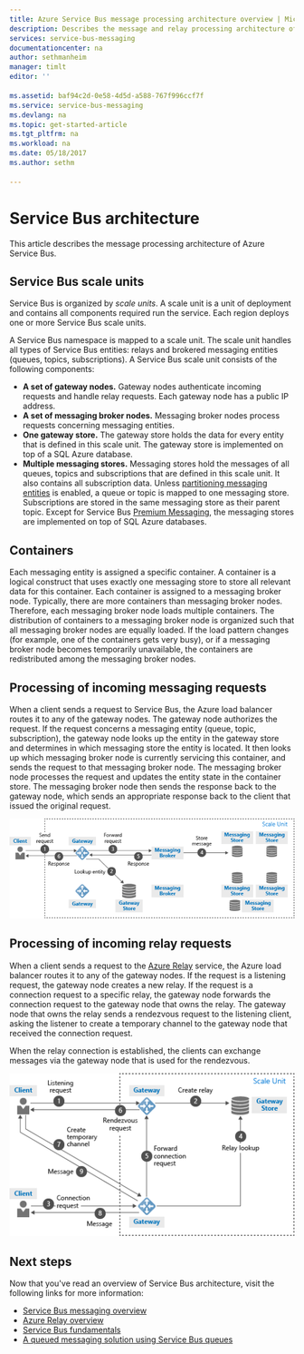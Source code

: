 ```yaml
---
title: Azure Service Bus message processing architecture overview | Microsoft Docs
description: Describes the message and relay processing architecture of Azure Service Bus.
services: service-bus-messaging
documentationcenter: na
author: sethmanheim
manager: timlt
editor: ''

ms.assetid: baf94c2d-0e58-4d5d-a588-767f996ccf7f
ms.service: service-bus-messaging
ms.devlang: na
ms.topic: get-started-article
ms.tgt_pltfrm: na
ms.workload: na
ms.date: 05/18/2017
ms.author: sethm

---
```

# Service Bus architecture
This article describes the message processing architecture of Azure Service Bus.

## Service Bus scale units
Service Bus is organized by *scale units*. A scale unit is a unit of deployment and contains all components required run the service. Each region deploys one or more Service Bus scale units.

A Service Bus namespace is mapped to a scale unit. The scale unit handles all types of Service Bus entities: relays and brokered messaging entities (queues, topics, subscriptions). A Service Bus scale unit consists of the following components:

* **A set of gateway nodes.** Gateway nodes authenticate incoming requests and handle relay requests. Each gateway node has a public IP address.
* **A set of messaging broker nodes.** Messaging broker nodes process requests concerning messaging entities.
* **One gateway store.** The gateway store holds the data for every entity that is defined in this scale unit. The gateway store is implemented on top of a SQL Azure database.
* **Multiple messaging stores.** Messaging stores hold the messages of all queues, topics and subscriptions that are defined in this scale unit. It also contains all subscription data. Unless [partitioning messaging entities](service-bus-partitioning.md) is enabled, a queue or topic is mapped to one messaging store. Subscriptions are stored in the same messaging store as their parent topic. Except for Service Bus [Premium Messaging](service-bus-premium-messaging.md), the messaging stores are implemented on top of SQL Azure databases.

## Containers
Each messaging entity is assigned a specific container. A container is a logical construct that uses exactly one messaging store to store all relevant data for this container. Each container is assigned to a messaging broker node. Typically, there are more containers than messaging broker nodes. Therefore, each messaging broker node loads multiple containers. The distribution of containers to a messaging broker node is organized such that all messaging broker nodes are equally loaded. If the load pattern changes (for example, one of the containers gets very busy), or if a messaging broker node becomes temporarily unavailable, the containers are redistributed among the messaging broker nodes.

## Processing of incoming messaging requests
When a client sends a request to Service Bus, the Azure load balancer routes it to any of the gateway nodes. The gateway node authorizes the request. If the request concerns a messaging entity (queue, topic, subscription), the gateway node looks up the entity in the gateway store and determines in which messaging store the entity is located. It then looks up which messaging broker node is currently servicing this container, and sends the request to that messaging broker node. The messaging broker node processes the request and updates the entity state in the container store. The messaging broker node then sends the response back to the gateway node, which sends an appropriate response back to the client that issued the original request.

![Processing of Incoming Messaging Requests](./media/service-bus-architecture/ic690644.png)

## Processing of incoming relay requests
When a client sends a request to the [Azure Relay](/azure/service-bus-relay/) service, the Azure load balancer routes it to any of the gateway nodes. If the request is a listening request, the gateway node creates a new relay. If the request is a connection request to a specific relay, the gateway node forwards the connection request to the gateway node that owns the relay. The gateway node that owns the relay sends a rendezvous request to the listening client, asking the listener to create a temporary channel to the gateway node that received the connection request.

When the relay connection is established, the clients can exchange messages via the gateway node that is used for the rendezvous.

![Processing of Incoming WCF Relay Requests](./media/service-bus-architecture/ic690645.png)

## Next steps
Now that you've read an overview of Service Bus architecture, visit the following links for more information:

* [Service Bus messaging overview](service-bus-messaging-overview.md)
* [Azure Relay overview](../service-bus-relay/relay-what-is-it.md)
* [Service Bus fundamentals](service-bus-fundamentals-hybrid-solutions.md)
* [A queued messaging solution using Service Bus queues](service-bus-dotnet-multi-tier-app-using-service-bus-queues.md)


